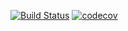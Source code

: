 [![Build Status](https://github.com/Devin-Yeung/rust-ci-conf/actions/workflows/ci.yml/badge.svg?branch=master)](https://github.com/Devin-Yeung/rust-ci-conf/actions/workflows/ci.yml)
[![codecov](https://codecov.io/gh/Devin-Yeung/rust-ci-conf/branch/master/graph/badge.svg)](https://codecov.io/gh/Devin-Yeung/rust-ci-conf)
